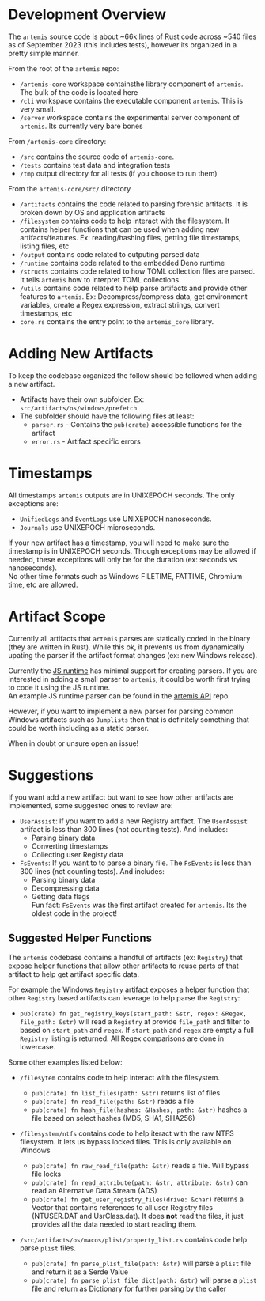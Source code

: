 # Development Overview

The `artemis` source code is about ~66k lines of Rust code across ~540 files as
of September 2023 (this includes tests), however its organized in a pretty
simple manner.

From the root of the `artemis` repo:

- `/artemis-core` workspace containsthe library component of `artemis`. The bulk
  of the code is located here
- `/cli` workspace contains the executable component `artemis`. This is very
  small.
- `/server` workspace contains the experimental server component of `artemis`.
  Its currently very bare bones

From `/artemis-core` directory:

- `/src` contains the source code of `artemis-core`.
- `/tests` contains test data and integration tests
- `/tmp` output directory for all tests (if you choose to run them)

From the `artemis-core/src/` directory

- `/artifacts` contains the code related to parsing forensic artifacts. It is
  broken down by OS and application artifacts
- `/filesystem` contains code to help interact with the filesystem. It contains
  helper functions that can be used when adding new artifacts/features. Ex:
  reading/hashing files, getting file timestamps, listing files, etc
- `/output` contains code related to outputing parsed data
- `/runtime` contains code related to the embedded Deno runtime
- `/structs` contains code related to how TOML collection files are parsed. It
  tells `artemis` how to interpret TOML collections.
- `/utils` contains code related to help parse artifacts and provide other
  features to `artemis`. Ex: Decompress/compress data, get environment
  variables, create a Regex expression, extract strings, convert timestamps, etc
- `core.rs` contains the entry point to the `artemis_core` library.

# Adding New Artifacts

To keep the codebase organized the follow should be followed when adding a new
artifact.

- Artifacts have their own subfolder. Ex: `src/artifacts/os/windows/prefetch`
- The subfolder should have the following files at least:
  - `parser.rs` - Contains the `pub(crate)` accessible functions for the
    artifact
  - `error.rs` - Artifact specific errors

# Timestamps

All timestamps `artemis` outputs are in UNIXEPOCH seconds. The only exceptions
are:

- `UnifiedLogs` and `EventLogs` use UNIXEPOCH nanoseconds.
- `Journals` use UNIXEPOCH microseconds.

If your new artifact has a timestamp, you will need to make sure the timestamp
is in UNIXEPOCH seconds. Though exceptions may be allowed if needed, these
exceptions will only be for the duration (ex: seconds vs nanoseconds).\
No other time formats such as Windows FILETIME, FATTIME, Chromium time, etc are
allowed.

# Artifact Scope

Currently all artifacts that `artemis` parses are statically coded in the binary
(they are written in Rust). While this ok, it prevents us from dyanamically
upating the parser if the artifact format changes (ex: new Windows release).

Currently the [JS runtime](../scripting/deno.md) has minimal support for
creating parsers. If you are interested in adding a small parser to `artemis`,
it could be worth first trying to code it using the JS runtime.\
An example JS runtime parser can be found in the
[artemis API](https://github.com/puffyCid/artemis-api/blob/main/src/macos/alias.ts)
repo.

However, if you want to implement a new parser for parsing common Windows
artifacts such as `Jumplists` then that is definitely something that could be
worth including as a static parser.

When in doubt or unsure open an issue!

# Suggestions

If you want add a new artifact but want to see how other artifacts are
implemented, some suggested ones to review are:

- `UserAssist`: If you want to add a new Registry artifact. The `UserAssist`
  artifact is less than 300 lines (not counting tests). And includes:
  - Parsing binary data
  - Converting timestamps
  - Collecting user Registy data
- `FsEvents`: If you want to to parse a binary file. The `FsEvents` is less than
  300 lines (not counting tests). And includes:
  - Parsing binary data
  - Decompressing data
  - Getting data flags
    \
    Fun fact: `FsEvents` was the first artifact created for `artemis`. Its the
    oldest code in the project!

## Suggested Helper Functions

The `artemis` codebase contains a handful of artifacts (ex: `Registry`) that
expose helper functions that allow other artifacts to reuse parts of that
artifact to help get artifact specific data.

For example the Windows `Registry` artifact exposes a helper function that other
`Registry` based artifacts can leverage to help parse the `Registry`:

- `pub(crate) fn get_registry_keys(start_path: &str, regex: &Regex, file_path: &str)`
  will read a `Registry` at provide `file_path` and filter to based on
  `start_path` and `regex`. If `start_path` and `regex` are empty a full
  `Registry` listing is returned. All Regex comparisons are done in lowercase.

Some other examples listed below:

- `/filesytem` contains code to help interact with the filesystem.
  - `pub(crate) fn list_files(path: &str)` returns list of files
  - `pub(crate) fn read_file(path: &str)` reads a file
  - `pub(crate) fn hash_file(hashes: &Hashes, path: &str)` hashes a file based
    on select hashes (MD5, SHA1, SHA256)

- `/filesystem/ntfs` contains code to help iteract with the raw NTFS filesystem.
  It lets us bypass locked files. This is only available on Windows
  - `pub(crate) fn raw_read_file(path: &str)` reads a file. Will bypass file
    locks
  - `pub(crate) fn read_attribute(path: &str, attribute: &str)` can read an
    Alternative Data Stream (ADS)
  - `pub(crate) fn get_user_registry_files(drive: &char)` returns a Vector that
    contains references to all user Registry files (NTUSER.DAT and
    UsrClass.dat). It does **not** read the files, it just provides all the data
    needed to start reading them.

- `/src/artifacts/os/macos/plist/property_list.rs` contains code help parse
  `plist` files.
  - `pub(crate) fn parse_plist_file(path: &str)` will parse a `plist` file and
    return it as a Serde Value
  - `pub(crate) fn parse_plist_file_dict(path: &str)` will parse a `plist` file
    and return as Dictionary for further parsing by the caller
